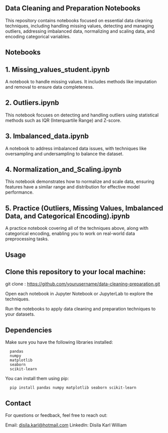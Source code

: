 ## Data Cleaning and Preparation Notebooks
This repository contains notebooks focused on essential data cleaning techniques, including handling missing values, detecting and managing outliers, addressing imbalanced data, normalizing and scaling data, and encoding categorical variables.

## Notebooks
## 1. Missing_values_student.ipynb
A notebook to handle missing values. It includes methods like imputation and removal to ensure data completeness.

## 2. Outliers.ipynb
This notebook focuses on detecting and handling outliers using statistical methods such as IQR (Interquartile Range) and Z-score.

## 3. Imbalanced_data.ipynb
A notebook to address imbalanced data issues, with techniques like oversampling and undersampling to balance the dataset.

## 4. Normalization_and_Scaling.ipynb
This notebook demonstrates how to normalize and scale data, ensuring features have a similar range and distribution for effective model performance.

## 5. Practice (Outliers, Missing Values, Imbalanced Data, and Categorical Encoding).ipynb
A practice notebook covering all of the techniques above, along with categorical encoding, enabling you to work on real-world data preprocessing tasks.

## Usage
## Clone this repository to your local machine:

git clone : 
      https://github.com/yourusername/data-cleaning-preparation.git

Open each notebook in Jupyter Notebook or JupyterLab to explore the techniques.

Run the notebooks to apply data cleaning and preparation techniques to your datasets.

## Dependencies

Make sure you have the following libraries installed:

      pandas
      numpy
      matplotlib
      seaborn
      scikit-learn

You can install them using pip:

      pip install pandas numpy matplotlib seaborn scikit-learn

## Contact

For questions or feedback, feel free to reach out:

Email: disila.karl@hotmail.com
LinkedIn: Disila Karl William

